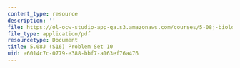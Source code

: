 ```yaml
---
content_type: resource
description: ''
file: https://ol-ocw-studio-app-qa.s3.amazonaws.com/courses/5-08j-biological-chemistry-ii-spring-2016/a6014c7c0779e388bbf7a163ef76a476_MIT5_08jS16ps10.pdf
file_type: application/pdf
resourcetype: Document
title: 5.08J (S16) Problem Set 10
uid: a6014c7c-0779-e388-bbf7-a163ef76a476
---
```


